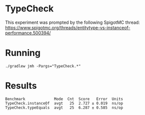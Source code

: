 # TypeCheck

This experiment was prompted by the following SpigotMC
thread: https://www.spigotmc.org/threads/entitytype-vs-instanceof-performance.500394/

# Running

``` shell
./gradlew jmh -Pargs="TypeCheck.*"
```

# Results

```
Benchmark             Mode  Cnt  Score   Error  Units
TypeCheck.instanceOf  avgt   25  2.727 ± 0.019  ns/op
TypeCheck.typeEquals  avgt   25  6.287 ± 0.585  ns/op
```
